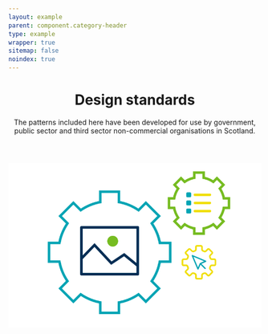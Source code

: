 ```yaml
---
layout: example
parent: component.category-header
type: example
wrapper: true
sitemap: false
noindex: true
---
```


<div class="ds_category-header">
    <header class="ds_category-header__header">
        <h1 class="ds_category-header__title">Design standards</h1>
        <div class="ds_category-header__summary">
            <p>The patterns included here have been developed for use by government, public sector and third sector non-commercial organisations in Scotland.</p>
        </div>
    </header>
    <div class="ds_category-header__media-container">
        <img class="ds_category-header__media" src="/assets/images/examples/category-header-design-standards.svg" alt="">
    </div>
</div>
